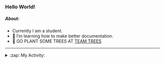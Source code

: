 ### Hello World!

##### About:
- Currently I am a student.
- 🌱 I’m learning how to make better documentation.
- 🌱 GO PLANT SOME TREES AT [TEAM TREES](https://teamtrees.org/)

---
<details>
  <summary>:zap: My Activity:</summary>
  
<!--START_SECTION:waka-->
![Code Time](http://img.shields.io/badge/Code%20Time-1%2C085%20hrs%2032%20mins-blue)

**I'm a Night 🦉** 

```text
🌞 Morning                1289 commits        ██░░░░░░░░░░░░░░░░░░░░░░░   09.18 % 
🌆 Daytime                4834 commits        █████████░░░░░░░░░░░░░░░░   34.42 % 
🌃 Evening                4096 commits        ███████░░░░░░░░░░░░░░░░░░   29.16 % 
🌙 Night                  3826 commits        ███████░░░░░░░░░░░░░░░░░░   27.24 % 
```
📅 **I'm Most Productive on Wednesday** 

```text
Monday                   2157 commits        ████░░░░░░░░░░░░░░░░░░░░░   15.36 % 
Tuesday                  1713 commits        ███░░░░░░░░░░░░░░░░░░░░░░   12.20 % 
Wednesday                3220 commits        ██████░░░░░░░░░░░░░░░░░░░   22.93 % 
Thursday                 1770 commits        ███░░░░░░░░░░░░░░░░░░░░░░   12.60 % 
Friday                   1392 commits        ██░░░░░░░░░░░░░░░░░░░░░░░   09.91 % 
Saturday                 1301 commits        ██░░░░░░░░░░░░░░░░░░░░░░░   09.26 % 
Sunday                   2492 commits        ████░░░░░░░░░░░░░░░░░░░░░   17.74 % 
```


📊 **This Week I Spent My Time On** 

```text
🔥 Editors: 
VS Code                  7 hrs 44 mins       █████████████████████████   100.00 % 

🐱‍💻 Projects: 
CSF22                    4 hrs 32 mins       ███████████████░░░░░░░░░░   58.60 % 
quizeco                  1 hr 45 mins        ██████░░░░░░░░░░░░░░░░░░░   22.66 % 
technocean-frontend      1 hr 11 mins        ████░░░░░░░░░░░░░░░░░░░░░   15.34 % 
praise                   14 mins             █░░░░░░░░░░░░░░░░░░░░░░░░   03.19 % 
gdsc-next-weather-app    0 secs              ░░░░░░░░░░░░░░░░░░░░░░░░░   00.20 % 
```


 Last Updated on 03/04/2023 20:08:21 UTC
<!--END_SECTION:waka-->
</details>
